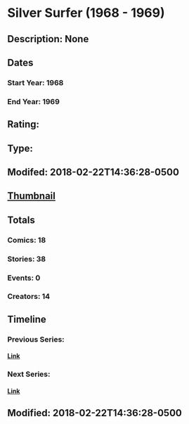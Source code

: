 # Silver Surfer (1968 - 1969)
## Description: None
## Dates
### Start Year: 1968
### End Year: 1969
## Rating: 
## Type: 
## Modifed: 2018-02-22T14:36:28-0500
## [Thumbnail](http://i.annihil.us/u/prod/marvel/i/mg/c/90/5a8f1b8fbb744.jpg)
## Totals
### Comics: 18
### Stories: 38
### Events: 0
### Creators: 14
## Timeline
### Previous Series: 
#### [Link]()
### Next Series: 
#### [Link]()
## Modified: 2018-02-22T14:36:28-0500